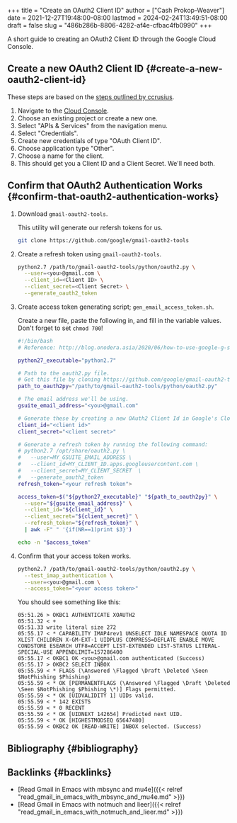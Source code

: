 +++
title = "Create an OAuth2 Client ID"
author = ["Cash Prokop-Weaver"]
date = 2021-12-27T19:48:00-08:00
lastmod = 2024-02-24T13:49:51-08:00
draft = false
slug = "486b286b-8806-4282-af4e-cfbac4fb0990"
+++

A short guide to creating an OAuth2 Client ID through the Google Cloud Console.


## Create a new OAuth2 Client ID {#create-a-new-oauth2-client-id}

These steps are based on the [steps outlined by ccrusius](https://github.com/ccrusius/auth-source-xoauth2/blob/d3890eaa3a46dc89758ec6b789949e70ae782896/auth-source-xoauth2.el#L85).

1.  Navigate to the [Cloud Console](https://console.cloud.google.com).
2.  Choose an existing project or create a new one.
3.  Select "APIs &amp; Services" from the navigation menu.
4.  Select "Credentials".
5.  Create new credentials of type "OAuth Client ID".
6.  Choose application type "Other".
7.  Choose a name for the client.
8.  This should get you a Client ID and a Client Secret. We'll need both.


## Confirm that OAuth2 Authentication Works {#confirm-that-oauth2-authentication-works}

1.  Download `gmail-oauth2-tools`.

    This utility will generate our refersh tokens for us.
    ```sh
    git clone https://github.com/google/gmail-oauth2-tools
    ```

2.  Create a refresh token using `gmail-oauth2-tools`.
    ```sh
    python2.7 /path/to/gmail-oauth2-tools/python/oauth2.py \
      --user=<you>@gmail.com \
      --client_id=<Client ID> \
      --client_secret=<Client Secret> \
      --generate_oauth2_token
    ```

3.  Create access token generating script; `gen_email_access_token.sh`.

    Create a new file, paste the following in, and fill in the variable values. Don't forget to set `chmod 700`!
    ```sh
    #!/bin/bash
    # Reference: http://blog.onodera.asia/2020/06/how-to-use-google-g-suite-oauth2-with.html

    python27_executable="python2.7"

    # Path to the oauth2.py file.
    # Get this file by cloning https://github.com/google/gmail-oauth2-tools
    path_to_oauth2py="/path/to/gmail-oauth2-tools/python/oauth2.py"

    # The email address we'll be using.
    gsuite_email_address="<you>@gmail.com"

    # Generate these by creating a new OAuth2 Client Id in Google's Cloud.
    client_id="<client id>"
    client_secret="<client secret>"

    # Generate a refresh token by running the following command:
    # python2.7 /opt/share/oauth2.py \
    #   --user=MY_GSUITE_EMAIL_ADDRESS \
    #   --client_id=MY_CLIENT_ID.apps.googleusercontent.com \
    #   --client_secret=MY_CLIENT_SECRET  \
    #   --generate_oauth2_token
    refresh_token="<your refresh token">

    access_token=$("${python27_executable}" "${path_to_oauth2py}" \
      --user="${gsuite_email_address}" \
      --client_id="${client_id}" \
      --client_secret="${client_secret}" \
      --refresh_token="${refresh_token}" \
      | awk -F" " '{if(NR==1)print $3}')

    echo -n "$access_token"
    ```

4.  Confirm that your access token works.
    ```sh
    python2.7 /path/to/gmail-oauth2-tools/python/oauth2.py \
      --test_imap_authentication \
      --user=<you>@gmail.com \
      --access_token="<your access token>"
    ```
    You should see something like this:
    ```text
    05:51.26 > OKBC1 AUTHENTICATE XOAUTH2
    05:51.32 < +
    05:51.33 write literal size 272
    05:55.17 < * CAPABILITY IMAP4rev1 UNSELECT IDLE NAMESPACE QUOTA ID XLIST CHILDREN X-GM-EXT-1 UIDPLUS COMPRESS=DEFLATE ENABLE MOVE CONDSTORE ESEARCH UTF8=ACCEPT LIST-EXTENDED LIST-STATUS LITERAL- SPECIAL-USE APPENDLIMIT=157286400
    05:55.17 < OKBC1 OK <you>@gmail.com authenticated (Success)
    05:55.17 > OKBC2 SELECT INBOX
    05:55.59 < * FLAGS (\Answered \Flagged \Draft \Deleted \Seen $NotPhishing $Phishing)
    05:55.59 < * OK [PERMANENTFLAGS (\Answered \Flagged \Draft \Deleted \Seen $NotPhishing $Phishing \*)] Flags permitted.
    05:55.59 < * OK [UIDVALIDITY 1] UIDs valid.
    05:55.59 < * 142 EXISTS
    05:55.59 < * 0 RECENT
    05:55.59 < * OK [UIDNEXT 142654] Predicted next UID.
    05:55.59 < * OK [HIGHESTMODSEQ 65647480]
    05:55.59 < OKBC2 OK [READ-WRITE] INBOX selected. (Success)
    ```


## Bibliography {#bibliography}

<style>.csl-entry{text-indent: -1.5em; margin-left: 1.5em;}</style><div class="csl-bib-body">
</div>


## Backlinks {#backlinks}

-   [Read Gmail in Emacs with mbsync and mu4e]({{< relref "read_gmail_in_emacs_with_mbsync_and_mu4e.md" >}})
-   [Read Gmail in Emacs with notmuch and lieer]({{< relref "read_gmail_in_emacs_with_notmuch_and_lieer.md" >}})
